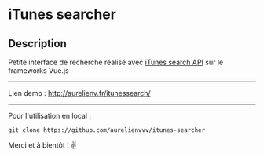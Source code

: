 # iTunes searcher

## Description 
 
Petite interface de recherche réalisé avec [iTunes search API](https://affiliate.itunes.apple.com/resources/documentation/itunes-store-web-service-search-api/) sur le frameworks Vue.js

---

Lien demo : http://aurelienv.fr/itunessearch/

---

Pour l'utilisation en local :

``` git clone https://github.com/aurelienvvv/itunes-searcher ```


Merci et à bientôt ! :v:
